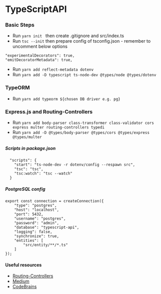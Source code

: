 # TypeScriptAPI

### Basic Steps
* Run `yarn init ` then create .gitignore and src/index.ts 
* Run `tsc --init` then prepare config of tsconfig.json - remember to uncomment below options
```
"experimentalDecorators": true,
"emitDecoratorMetadata": true,
 ```
* Run `yarn add reflect-metadata dotenv` 
* Run `yarn add -D typescript ts-node-dev @types/node @types/dotenv`

### TypeORM
* Run `yarn add typeorm ${chosen DB driver e.g. pg}`

### Express.js and Routing-Controllers
* Run `yarn add body-parser class-transformer class-validator cors express multer routing-controllers typedi`
* Run `yarn add -D @types/body-parser @types/cors @types/express @types/multer`

##### Scripts in package.json
```
  "scripts": {
    "start": "ts-node-dev -r dotenv/config --respawn src",
    "tsc": "tsc",
    "tsc:watch": "tsc --watch"
  }
```

##### PostgreSQL config
```
export const connection = createConnection({
    "type": "postgres",
    "host": "localhost",
    "port": 5432,
    "username": "postgres",
    "password": "admin",
    "database": "typescript-api",
    "logging": false,
    "synchronize": true,
    "entities": [
        "src/entity/**/*.ts"
    ]
});
```

#### Useful resources
* [Routing-Controllers](https://github.com/typestack/routing-controllers)
* [Medium](https://medium.com/@d_danailov/nodejs-microservice-importing-millions-records-on-amazon-s3-typescript-and-routing-controllers-3a296c622a3f)
* [CodeBrains](https://codebrains.io/express-typescript-routing-controllers/)
